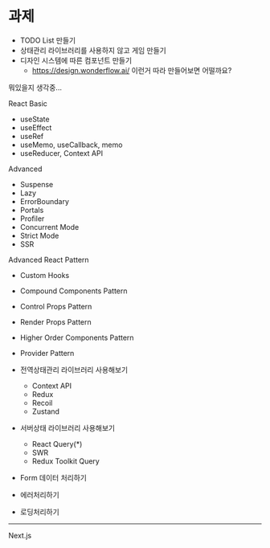 # 과제

- TODO List 만들기
- 상태관리 라이브러리를 사용하지 않고 게임 만들기
- 디자인 시스템에 따른 컴포넌트 만들기
  - https://design.wonderflow.ai/ 이런거 따라 만들어보면 어떨까요?





뭐있을지 생각중...

React
Basic
- useState
- useEffect
- useRef
- useMemo, useCallback, memo
- useReducer, Context API

Advanced
- Suspense
- Lazy
- ErrorBoundary
- Portals
- Profiler
- Concurrent Mode
- Strict Mode
- SSR

Advanced React Pattern
- Custom Hooks
- Compound Components Pattern
- Control Props Pattern
- Render Props Pattern
- Higher Order Components Pattern
- Provider Pattern



- 전역상태관리 라이브러리 사용해보기
  - Context API
  - Redux
  - Recoil
  - Zustand
  
- 서버상태 라이브러리 사용해보기
  - React Query(*)
  - SWR
  - Redux Toolkit Query


- Form 데이터 처리하기
- 에러처리하기
- 로딩처리하기


-------
Next.js
  
